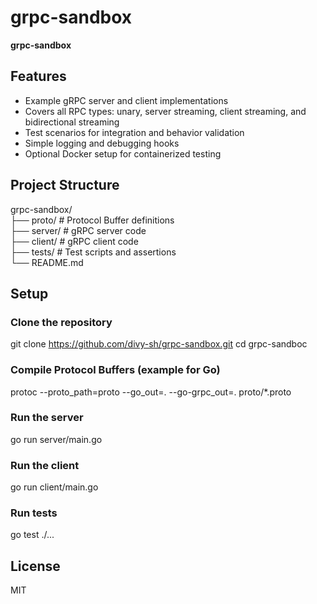 
# grpc-sandbox

**grpc-sandbox**

## Features

- Example gRPC server and client implementations  
- Covers all RPC types: unary, server streaming, client streaming, and bidirectional streaming  
- Test scenarios for integration and behavior validation  
- Simple logging and debugging hooks  
- Optional Docker setup for containerized testing  

## Project Structure

grpc-sandbox/  
├── proto/             # Protocol Buffer definitions  
├── server/            # gRPC server code  
├── client/            # gRPC client code  
├── tests/             # Test scripts and assertions  
└── README.md

## Setup

### Clone the repository

git clone https://github.com/divy-sh/grpc-sandbox.git
cd grpc-sandboc

### Compile Protocol Buffers (example for Go)

protoc --proto_path=proto --go_out=. --go-grpc_out=. proto/*.proto

### Run the server

go run server/main.go

### Run the client

go run client/main.go

### Run tests

go test ./...


## License

MIT
